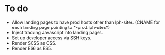 To do
=====

* Allow landing pages to have prod hosts other than lph-sites. (CNAME for each landing page pointing to *-prod.lph-sites?)
* Inject tracking Javascript into landing pages.
* Set up developer access via SSH keys.
* Render SCSS as CSS.
* Render ES6 as ES5.
